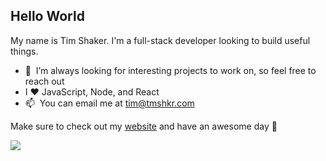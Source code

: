 ## Hello World

My name is Tim Shaker. I'm a full-stack developer looking to build useful things.

* 💼 &nbsp;I’m always looking for interesting projects to work on, so feel free to reach out
* I ❤️ JavaScript, Node, and React
* 📫 &nbsp;You can email me at tim@tmshkr.com

Make sure to check out my <a href="https://www.tmshkr.dev" target="_blank" rel="noopener noreferrer">website</a> and have an awesome day 🖖

<a href="https://profile.codersrank.io/user/tmshkr" target="_blank" rel="noopener noreferrer">
  <img src="https://cr-skills-chart-widget.azurewebsites.net/api/api?username=tmshkr"/>
</a>
